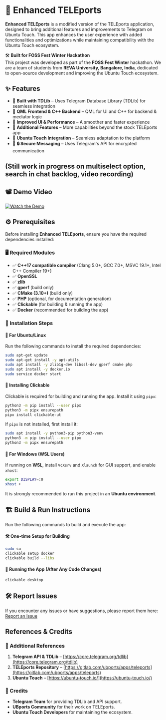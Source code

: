 # 🚀 Enhanced TELEports
**Enhanced TELEports** is a modified version of the TELEports application, designed to bring additional features and improvements to Telegram on Ubuntu Touch. This app enhances the user experience with added functionalities and optimizations while maintaining compatibility with the Ubuntu Touch ecosystem.

🛠️ **Built for FOSS Fest Winter Hackathon**  
This project was developed as part of the **FOSS Fest Winter** hackathon. We are a team of students from **REVA University, Bangalore, India**, dedicated to open-source development and improving the Ubuntu Touch ecosystem.

## ✨ Features
- 🔹 **Built with TDLib** – Uses Telegram Database Library (TDLib) for seamless integration
- 🔹 **QML Frontend & C++ Backend** – QML for UI and C++ for backend & mediator logic
- 🔹 **Improved UI & Performance** – A smoother and faster experience
- 🔹 **Additional Features** – More capabilities beyond the stock TELEports app
- 🔹 **Ubuntu Touch Integration** – Seamless adaptation to the platform
- 🔹 **🔒 Secure Messaging** – Uses Telegram's API for encrypted communication

## (Still work in progress on multiselect option, search in chat backlog, video recording)

## 📽️ Demo Video
[![Watch the Demo](https://img.youtube.com/vi/kD_YSsya2FQ/0.jpg)](https://youtu.be/kD_YSsya2FQ?si=cjssnk7oqI09fgR5)

## ⚙️ Prerequisites
Before installing **Enhanced TELEports**, ensure you have the required dependencies installed:

### 🖥️ Required Modules
- ✅ **C++17 compatible compiler** (Clang 5.0+, GCC 7.0+, MSVC 19.1+, Intel C++ Compiler 19+)
- ✅ **OpenSSL**
- ✅ **zlib**
- ✅ **gperf** (build only)
- ✅ **CMake (3.10+)** (build only)
- ✅ **PHP** (optional, for documentation generation)
- ✅ **Clickable** (for building & running the app)
- ✅ **Docker** (recommended for building the app)

### 🔧 Installation Steps
#### 🔹 **For Ubuntu/Linux**
Run the following commands to install the required dependencies:
```bash
sudo apt-get update
sudo apt-get install -y apt-utils
sudo apt install -y zlib1g-dev libssl-dev gperf cmake php
sudo apt install -y docker.io
sudo service docker start
```

#### 🔹 **Installing Clickable**
Clickable is required for building and running the app. Install it using `pipx`:
```bash
python3 -m pip install --user pipx
python3 -m pipx ensurepath
pipx install clickable-ut
```
If `pipx` is not installed, first install it:
```bash
sudo apt install -y python3-pip python3-venv
python3 -m pip install --user pipx
python3 -m pipx ensurepath
```

#### 🔹 **For Windows (WSL Users)**
If running on **WSL**, install `VcXsrv` and `Xlaunch` for GUI support, and enable `xhost`:
```bash
export DISPLAY=:0
xhost +
```
It is strongly recommended to run this project in an **Ubuntu environment**.

## 🏗️ Build & Run Instructions
Run the following commands to build and execute the app:

#### 🛠️ **One-time Setup for Building**
```bash
sudo su
clickable setup docker
clickable build --libs
```

#### 🚀 **Running the App (After Any Code Changes)**
```bash
clickable desktop
```

## 🛠️ Report Issues
If you encounter any issues or have suggestions, please report them here: [Report an Issue](https://reportissue.vercel.app/)

## References & Credits
### 🔹 Additional References
1) **Telegram API & TDLib** – [https://core.telegram.org/tdlib](https://core.telegram.org/tdlib)  
2) **TELEports Repository** – [https://gitlab.com/ubports/apps/teleports](https://gitlab.com/ubports/apps/teleports)  
3) **Ubuntu Touch** – [https://ubuntu-touch.io/](https://ubuntu-touch.io/)  

### 🔹 Credits
- **Telegram Team** for providing TDLib and API support.  
- **UBports Community** for their work on TELEports.  
- **Ubuntu Touch Developers** for maintaining the ecosystem.

